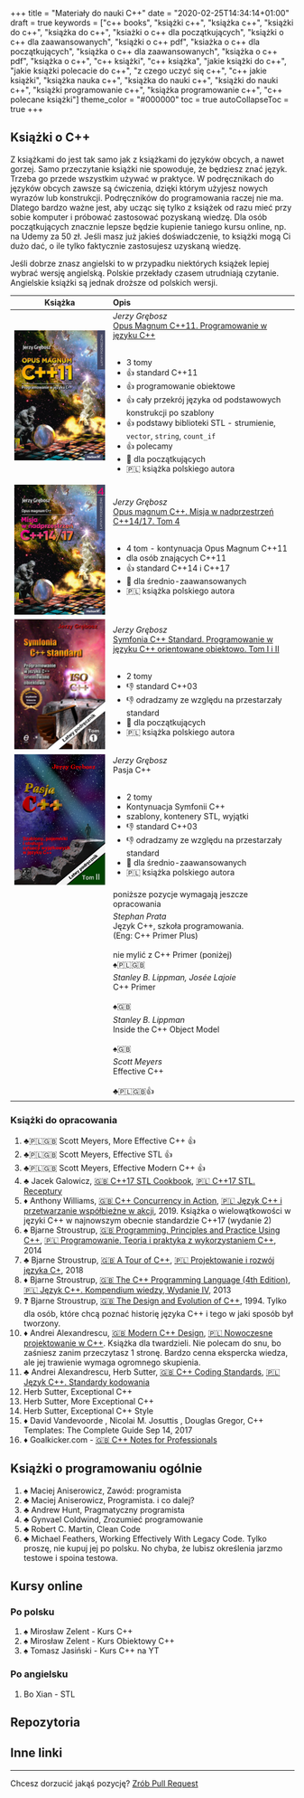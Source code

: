 +++
title = "Materiały do nauki C++"
date = "2020-02-25T14:34:14+01:00"
draft = true
keywords = ["c++ books", "książki c++", "książka c++", "książki do c++", "książka do c++", "ksiażki o c++ dla początkujących", "książki o c++ dla zaawansowanych", "książki o c++ pdf", "ksiażka o c++ dla początkujących", "książka o c++ dla zaawansowanych", "książka o c++ pdf", "książka o c++", "c++ książki", "c++ książka", "jakie książki do c++", "jakie książki polecacie do c++", "z czego uczyć się c++", "c++ jakie książki", "książka nauka c++", "książka do nauki c++", "książki do nauki c++", "książki programowanie c++", "książka programowanie c++", "c++ polecane książki"]
theme_color = "#000000"
toc = true
autoCollapseToc = true
+++

## Książki o C++

Z książkami do jest tak samo jak z książkami do języków obcych, a nawet gorzej. Samo przeczytanie książki nie spowoduje, że będziesz znać język. Trzeba go przede wszystkim używać w praktyce. W podręcznikach do języków obcych zawsze są ćwiczenia, dzięki którym użyjesz nowych wyrazów lub konstrukcji. Podręczników do programowania raczej nie ma. Dlatego bardzo ważne jest, aby ucząc się tylko z książek od razu mieć przy sobie komputer i próbować zastosować pozyskaną wiedzę. Dla osób początkujących znacznie lepsze będzie kupienie taniego kursu online, np. na Udemy za 50 zł. Jeśli masz już jakieś doświadczenie, to książki mogą Ci dużo dać, o ile tylko faktycznie zastosujesz uzyskaną wiedzę.

Jeśli dobrze znasz angielski to w przypadku niektórych książek lepiej wybrać wersję angielską. Polskie przekłady czasem utrudniają czytanie. Angielskie książki są jednak droższe od polskich wersji.

| Książka | Opis |
| :-----: | :--- |
| [![Opus Magnum C++11](cpp_books/opus_magnum_cpp.jpg)][opus_magnum] | *Jerzy Grębosz*<br>[Opus Magnum C++11. Programowanie w języku C++][opus_magnum] <br><br> <ul><li>3 tomy</li><li>👍 standard C++11</li><li>👍 programowanie obiektowe</li><li>👍 cały przekrój języka od podstawowych konstrukcji po szablony</li><li>👍 podstawy biblioteki STL - strumienie, `vector`, `string`, `count_if`</li><li>👍 polecamy</li><li>:baby: dla początkujących</li><li>🇵🇱 książka polskiego autora</li></ul> |
| [![Opus Magnum C++17](cpp_books/opus_magnum_cpp17.jpg)][opus_magnum17] | *Jerzy Grębosz*<br>[Opus magnum C++. Misja w nadprzestrzeń C++14/17. Tom 4][opus_magnum17]<br><br><ul><li>4 tom - kontynuacja Opus Magnum C++11</li><li>dla osób znających C++11</li><li>👍 standard C++14 i C++17</li><li>:man: dla średnio-zaawansowanych</li><li>🇵🇱 książka polskiego autora</li></ul> |
| [![Symfonia C++ Standard](cpp_books/symfonia.jpg)][symfonia] | *Jerzy Grębosz*<br>[Symfonia C++ Standard. Programowanie w języku C++ orientowane obiektowo. Tom I i II][symfonia]<br><br><ul><li>2 tomy</li><li>👎 standard C++03</li><li>👎 odradzamy ze względu na przestarzały standard</li><li>:baby: dla początkujących</li><li>🇵🇱 książka polskiego autora</li></ul> |
| ![Pasja C++](cpp_books/pasja.jpg) | *Jerzy Grębosz*<br>Pasja C++<br><br><ul><li>2 tomy</li><li>Kontynuacja Symfonii C++</li><li>szablony, kontenery STL, wyjątki</li><li>👎 standard C++03</li><li>👎 odradzamy ze względu na przestarzały standard</li><li>:man: dla średnio-zaawansowanych</li><li>🇵🇱 książka polskiego autora</li></ul> |
| | poniższe pozycje wymagają jeszcze opracowania |
| | *Stephan Prata*<br>Język C++, szkoła programowania.<br>(Eng: C++ Primer Plus)<br><br>nie mylić z C++ Primer (poniżej)<br>♠🇵🇱🇬🇧 |
| | *Stanley B. Lippman, Josée Lajoie*<br>C++ Primer<br><br> ♠🇬🇧  |
| | *Stanley B. Lippman*<br>Inside the C++ Object Model<br><br>♠🇬🇧 |
| | *Scott Meyers*<br>Effective C++<br><br>♣🇵🇱🇬🇧👍 |

[opus_magnum]: https://helion.pl/ksiazki/opus-magnum-c-11-programowanie-w-jezyku-c-komplet-jerzy-grebosz,ocpp11.htm
[opus_magnum17]: https://helion.pl/ksiazki/opus-magnum-c-misja-w-nadprzestrzen-c-14-17-tom-4-jerzy-grebosz,opc144.htm
[symfonia]: https://helion.pl/ksiazki/symfonia-c-standard-programowanie-w-jezyku-c-orientowane-obiektowo-tom-i-i-ii-jerzy-grebosz,a_006w.htm

### Książki do opracowania

1. ♣🇵🇱🇬🇧 Scott Meyers, More Effective C++ 👍
2. ♣🇵🇱🇬🇧 Scott Meyers, Effective STL 👍
3.  ♣🇵🇱🇬🇧 Scott Meyers, Effective Modern C++ 👍
4.  ♣ Jacek Galowicz, [🇬🇧 C++17 STL Cookbook](https://helion.pl/ksiazki/c-17-stl-cookbook-jacek-galowicz,e_15l9.htm), [🇵🇱 C++17 STL. Receptury](https://helion.pl/ksiazki/c-17-stl-receptury-jacek-galowicz,cpp17r.htm)
5.  ♦ Anthony Williams, [🇬🇧 C++ Concurrency in Action](https://www.manning.com/books/c-plus-plus-concurrency-in-action-second-edition), [🇵🇱 Język C++ i przetwarzanie współbieżne w akcji](https://helion.pl/ksiazki/jezyk-c-i-przetwarzanie-wspolbiezne-w-akcji-anthony-williams,jcpppw.htm), 2019. Książka o wielowątkowości w języki C++ w najnowszym obecnie standardzie C++17 (wydanie 2)
6.  ♠ Bjarne Stroustrup, [🇬🇧 Programming. Principles and Practice Using C++](http://www.stroustrup.com/programming.html), [🇵🇱 Programowanie. Teoria i praktyka z wykorzystaniem C++](https://helion.pl/ksiazki/programowanie-teoria-i-praktyka-z-wykorzystaniem-c-bjarne-stroustrup,pcpptp.htm#format/d), 2014
7.  ♣ Bjarne Stroustrup, [🇬🇧 A Tour of C++](http://www.stroustrup.com/tour2.html), [🇵🇱 Projektowanie i rozwój języka C+](https://helion.pl/ksiazki/c-podroz-po-jezyku-dla-zaawansowanych-wydanie-ii-bjarne-stroustrup,cppoz2.htm), 2018
8.  ♦ Bjarne Stroustrup, [🇬🇧 The C++ Programming Language (4th Edition)](http://www.stroustrup.com/4th.html), [🇵🇱 Język C++. Kompendium wiedzy, Wydanie IV](https://helion.pl/ksiazki/jezyk-c-kompendium-wiedzy-wydanie-iv-bjarne-stroustrup,jcppkw.htm), 2013
9.  ❓ Bjarne Stroustrup, [🇬🇧 The Design and Evolution of C++](http://www.stroustrup.com/dne.html), 1994.  Tylko dla osób, które chcą poznać historię języka C++ i tego w jaki sposób był tworzony.
10. ♦ Andrei Alexandrescu, [🇬🇧 Modern C++ Design](http://erdani.com/index.php/books/modern-c-design/), [🇵🇱 Nowoczesne projektowanie w C++](https://helion.pl/ksiazki/nowoczesne-projektowanie-w-c-uogolnione-implementacje-wzorcow-projektowych-andrei-alexandrescu,nowopc.htm). Książka dla twardzieli. Nie polecam do snu, bo zaśniesz zanim przeczytasz 1 stronę. Bardzo cenna ekspercka wiedza, ale jej trawienie wymaga ogromnego skupienia.
11. ♣ Andrei Alexandrescu, Herb Sutter, [🇬🇧 C++ Coding Standards](http://erdani.com/index.php/books/ccs/), [🇵🇱 Język C++. Standardy kodowania](https://helion.pl/ksiazki/jezyk-c-standardy-kodowania-101-zasad-wytycznych-i-zalecanych-praktyk-herb-sutter-andrei-alexandrescu,cpskod.htm)
12. Herb Sutter, Exceptional C++
13. Herb Sutter, More Exceptional C++ 
14. Herb Sutter, Exceptional C++ Style
15. ♦ David Vandevoorde , Nicolai M. Josuttis , Douglas Gregor, C++ Templates: The Complete Guide Sep 14, 2017
16. ♦ Goalkicker.com - [🇬🇧 C++ Notes for Professionals](https://books.goalkicker.com/CPlusPlusBook/)

## Książki o programowaniu ogólnie

1. ♠ Maciej Aniserowicz, Zawód: programista
2. ♣ Maciej Aniserowicz, Programista. i co dalej?
3. ♣ Andrew Hunt, Pragmatyczny programista
4. ♣ Gynvael Coldwind, Zrozumieć programowanie
5. ♣ Robert C. Martin, Clean Code
6. ♣ Michael Feathers, Working Effectively With Legacy Code. Tylko proszę, nie kupuj jej po polsku. No chyba, że lubisz określenia jarzmo testowe i spoina testowa.

## Kursy online

### Po polsku

1. ♠ Mirosław Zelent - Kurs C++
2. ♠ Mirosław Zelent - Kurs Obiektowy C++
3. ♠ Tomasz Jasiński - Kurs C++ na YT

### Po angielsku

1. Bo Xian - STL

## Repozytoria

## Inne linki

---

Chcesz dorzucić jakąś pozycję? [Zrób Pull Request](#)
